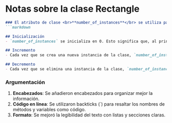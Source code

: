 # Notas sobre la clase Rectangle

```markdown
### El atributo de clase <br>**number_of_instances**</br> se utiliza para llevar un conteo de cuántas instancias (objetos) de una clase se han creado y eliminado. Aquí te detallo cómo funciona:
```markdown

## Inicialización
- `number_of_instances` se inicializa en 0. Esto significa que, al principio, no hay instancias de la clase.

## Incremento
- Cada vez que se crea una nueva instancia de la clase, `number_of_instances` se incrementa en 1. Esto se hace típicamente en el constructor de la clase (el método `__init__` en Python).

## Decremento
- Cada vez que se elimina una instancia de la clase, `number_of_instances` se decrementa en 1. Esto se puede hacer en el método destructor de la clase (el método `__del__` en Python).
```

### Argumentación
1. **Encabezados**: Se añadieron encabezados para organizar mejor la información.
2. **Código en línea**: Se utilizaron backticks (\`) para resaltar los nombres de métodos y variables como código.
3. **Formato**: Se mejoró la legibilidad del texto con listas y secciones claras.